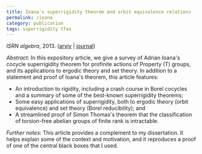 ```yaml
---
title: Ioana's superrigidity theorem and orbit equivalence relations
permalink: /ioana
category: publication
tags: superrigidity tfas
---
```


*ISRN algebra*, 2013. ([ar&chi;iv](http://arxiv.org/abs/1310.2359) \| [journal](http://dx.doi.org/10.1155/2013/387540))<!--more-->

*Abstract*: In this expository article, we give a survey of Adrian Ioana's cocycle superrigidity theorem for profinite actions of Property (T) groups, and its applications to ergodic theory and set theory.  In addition to a statement and proof of Ioana's theorem, this article features:

* An introduction to rigidity, including a crash course in Borel cocycles and a summary of some of the best-known superrigidity theorems;
* Some easy applications of superrigidity, both to ergodic theory (orbit equivalence) and set theory (Borel reducibility); and
* A streamlined proof of Simon Thomas's theorem that the classification of torsion-free abelian groups of finite rank is intractable.

*Further notes*: This article provides a complement to my dissertation.  It helps explain some of the context and motivation, and it reproduces a proof of one of the central black boxes that I used.

